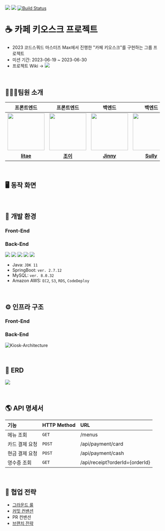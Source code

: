 
![](https://img.shields.io/badge/Last_Upadate-2023--06--22-blue)
![](https://img.shields.io/badge/Sprint-1-green)
[![Build Status](https://img.shields.io/endpoint.svg?url=https%3A%2F%2Factions-badge.atrox.dev%2F%2Fcodesquad-gwanaksan%2Fkiosk-max%2Fbadge%3Fref%3Ddev&style=flat)](https://actions-badge.atrox.dev//codesquad-gwanaksan/kiosk-max/goto?ref=dev)

# ☕️ 카페 키오스크 프로젝트
- 2023 코드스쿼드 마스터즈 Max에서 진행한 "카페 키오스크"를 구현하는 그룹 프로젝트 
- 미션 기간: 2023-06-19 ~ 2023-06-30
- 프로젝트 Wiki → <a href="https://github.com/codesquad-gwanaksan/kiosk-max/wiki"><img src = "https://img.shields.io/badge/Kiosk_Home-black?logo=Wikipedia"></a>

<br/>

## 🧑🏻‍💻팀원 소개
|                                                       프론트엔드                                                       |                                                      프론트엔드                                                       |                                                       백엔드                                                       |                                                       백엔드                                                       |                                                         백엔드                                                         |                                                               백엔드                                                               |
|:-----------------------------------------------------------------------------------------------------------------:|:----------------------------------------------------------------------------------------------------------------:|:---------------------------------------------------------------------------------------------------------------:|:---------------------------------------------------------------------------------------------------------------:|:-------------------------------------------------------------------------------------------------------------------:|:-------------------------------------------------------------------------------------------------------------------------------:|
| <a href="https://github.com/qkdflrgs"><img src = "https://avatars.githubusercontent.com/qkdflrgs" width="120px;"> | <a href="https://github.com/youzysu"><img src = "https://avatars.githubusercontent.com/youzysu" width="120px;">  | <a href="https://github.com/jinny-l"><img src = "https://avatars.githubusercontent.com/jinny-l" width="120px;"> | <a href="https://github.com/won4885"><img src = "https://avatars.githubusercontent.com/won4885" width="120px;"> | <a href="https://github.com/HyowonSin"><img src = "https://avatars.githubusercontent.com/HyowonSin" width="120px;"> | <a href="https://github.com/yonghwankim-dev"><img src = "https://avatars.githubusercontent.com/yonghwankim-dev" width="120px;"> |                                         |                                         |
|                                     [**litae**](https://github.com/qkdflrgs)                                      |                                       [**조이**](https://github.com/youzysu)                                       |                                     [**Jinny**](https://github.com/jinny-l)                                     |                                     [**Sully**](https://github.com/won4885)                                     |                                      [**TOMMY**](https://github.com/HyowonSin)                                      |                                         [**네모네모**](https://github.com/yonghwankim-dev)                                          |

<br/>

## 🖥️ 동작 화면

<br/>

## 🔧️ 개발 환경
### Front-End

### Back-End
![](https://img.shields.io/badge/Java-007396?style=flat&logo=Java&logoColor=white) 
![](https://img.shields.io/badge/SpringBoot-6DB33F?style=flat&logo=SpringBoot&logoColor=white)
![](https://img.shields.io/badge/MySQL-4479A1?style=flat&logo=MySQL&logoColor=white)
![](https://img.shields.io/badge/Amazon_AWS-232F3E?style=flat&logo=amazonaws)
![](https://img.shields.io/badge/GitActions-2088FF?style=flat&logo=githubactions&logoColor=white)

- Java: `JDK 11`
- SpringBoot: `ver. 2.7.12`
- MySQL: `ver. 8.0.32`
- Amazon AWS: `EC2`, `S3`, `RDS`, `CodeDeploy`

<br/>

## ⚙️ 인프라 구조
### Front-End

### Back-End
![Kiosk-Architecture](https://github.com/codesquad-gwanaksan/kiosk-max/assets/108214590/e858b08d-8ae9-49b2-a015-2c84c1dd658c)

<br/>

## 💾 ERD
![](https://github.com/codesquad-gwanaksan/kiosk-max/assets/108214590/aa77333f-274f-4c2d-9cf7-a90e99989977)

<br/>

## 🌎 API 명세서
| 기능       | HTTP Method | URL                            |
|:---------|:------------|:-------------------------------|
| 메뉴 조회    | `GET`       | /menus                         |
| 카드 결제 요청 | `POST`      | /api/payment/card              |
| 현금 결제 요청 | `POST`      | /api/payment/cash              |
| 영수증 조회   | `GET`       | /api/receipt?orderId={orderId} |

<br/>

## 🤝 협업 전략
- [그라운드 룰]()
- [커밋 컨밴션]()
- PR 컨밴션
- [브랜치 전략]()

